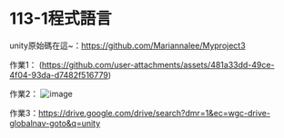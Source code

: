 # 113-1程式語言

unity原始碼在這~：https://github.com/Mariannalee/Myproject3

作業1：
(https://github.com/user-attachments/assets/481a33dd-49ce-4f04-93da-d7482f516779)


作業2：
![image](https://github.com/user-attachments/assets/03c26b92-e276-479b-ada6-517c8690895f)

作業3：https://drive.google.com/drive/search?dmr=1&ec=wgc-drive-globalnav-goto&q=unity
